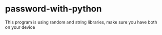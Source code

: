 # password-with-python
 This program is using random and string libraries, make sure you have both on your device 
